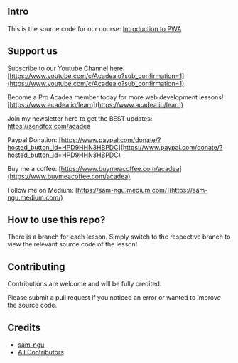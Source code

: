 ## Intro

This is the source code for our course: [Introduction to PWA](https://www.acadea.io/learn/pwa-intro)

## Support us

Subscribe to our Youtube Channel here: [https://www.youtube.com/c/Acadeaio?sub_confirmation=1](https://www.youtube.com/c/Acadeaio?sub_confirmation=1) 

Become a Pro Acadea member today for more web development lessons! [https://www.acadea.io/learn](https://www.acadea.io/learn) 

Join my newsletter here to get the BEST updates: https://sendfox.com/acadea

Paypal Donation: [https://www.paypal.com/donate/?hosted_button_id=HPD9HHN3HBPDC](https://www.paypal.com/donate/?hosted_button_id=HPD9HHN3HBPDC)

Buy me a coffee: [https://www.buymeacoffee.com/acadea](https://www.buymeacoffee.com/acadea)

Follow me on Medium: [https://sam-ngu.medium.com/](https://sam-ngu.medium.com/)

## How to use this repo?
There is a branch for each lesson. Simply switch to the respective branch to view the relevant source code of the lesson! 

## Contributing

Contributions are welcome and will be fully credited.

Please submit a pull request if you noticed an error or wanted to improve the source code.


## Credits

- [sam-ngu](https://github.com/sam-ngu)
- [All Contributors](../../contributors)